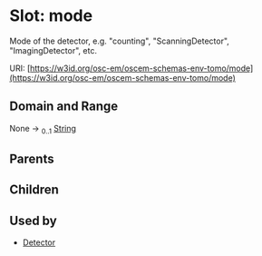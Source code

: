 
# Slot: mode

Mode of the detector, e.g. "counting", "ScanningDetector", "ImagingDetector", etc.

URI: [https://w3id.org/osc-em/oscem-schemas-env-tomo/mode](https://w3id.org/osc-em/oscem-schemas-env-tomo/mode)


## Domain and Range

None &#8594;  <sub>0..1</sub> [String](types/String.md)

## Parents


## Children


## Used by

 * [Detector](Detector.md)
